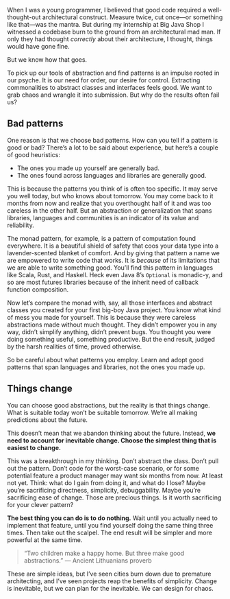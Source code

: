 <!--PREAMBLE
postTitle: "Change is Inevitable: Designing Software in a Chaotic World"
date: 2018-07-24
tags:
  - software-design
-->

When I was a young programmer, I believed that good code required a well-thought-out architectural construct. Measure twice, cut once—or something like that—was the mantra. But during my internship at Big Java Shop I witnessed a codebase burn to the ground from an architectural mad man. If only they had thought _correctly_ about their architecture, I thought, things would have gone fine.

But we know how that goes.

To pick up our tools of abstraction and find patterns is an impulse rooted in our psyche. It is our need for order, our desire for control. Extracting commonalities to abstract classes and interfaces feels good. We want to grab chaos and wrangle it into submission. But why do the results often fail us?

## Bad patterns

One reason is that we choose bad patterns. How can you tell if a pattern is good or bad? There’s a lot to be said about experience, but here’s a couple of good heuristics:

- The ones you made up yourself are generally bad.
- The ones found across languages and libraries are generally good.

This is because the patterns you think of is often too specific. It may serve you well today, but who knows about tomorrow. You may come back to it months from now and realize that you overthought half of it and was too careless in the other half. But an abstraction or generalization that spans libraries, languages and communities is an indicator of its value and reliability.

The monad pattern, for example, is a pattern of computation found everywhere. It is a beautiful shield of safety that coos your data type into a lavender-scented blanket of comfort. And by giving that pattern a name we are empowered to write code that works. It is *because* of its limitations that we are able to write something good. You’ll find this pattern in languages like Scala, Rust, and Haskell. Heck even Java 8’s `Optional` is monadic-y, and so are most futures libraries because of the inherit need of callback function composition.

Now let’s compare the monad with, say, all those interfaces and abstract classes you created for your first big-boy Java project. You know what kind of mess you made for yourself. This is because they were careless abstractions made without much thought. They didn’t empower you in any way, didn’t simplify anything, didn’t prevent bugs. You thought you were doing something useful, something productive. But the end result, judged by the harsh realities of time, proved otherwise.

So be careful about what patterns you employ. Learn and adopt good patterns that span languages and libraries, not the ones you made up.

## Things change

You can choose good abstractions, but the reality is that things change. What is suitable today won’t be suitable tomorrow. We’re all making predictions about the future.

This doesn’t mean that we abandon thinking about the future. Instead, **we need to account for inevitable change. Choose the simplest thing that is easiest to change.**

This was a breakthrough in my thinking. Don’t abstract the class. Don’t pull out the pattern. Don’t code for the worst-case scenario, or for some potential feature a product manager may want six months from now. At least not yet. Think: what do I gain from doing it, and what do I lose? Maybe you’re sacrificing directness, simplicity, debuggability. Maybe you’re sacrificing ease of change. Those are precious things. Is it worth sacrificing for your clever pattern?

**The best thing you can do is to do nothing.** Wait until you actually need to implement that feature, until you find yourself doing the same thing three times. Then take out the scalpel. The end result will be simpler and more powerful at the same time.

> “Two children make a happy home. But three make good abstractions.” — Ancient Lithuanians proverb

These are simple ideas, but I’ve seen cities burn down due to premature architecting, and I’ve seen projects reap the benefits of simplicity. Change is inevitable, but we can plan for the inevitable. We can design for chaos.
